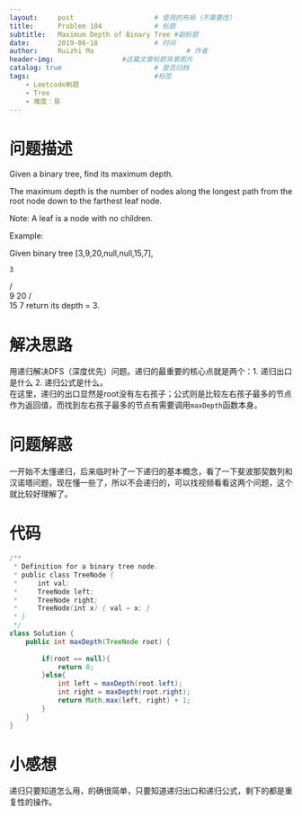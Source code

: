```yaml
---
layout:     post   				    # 使用的布局（不需要改）
title:      Problem 104				# 标题 
subtitle:   Maximum Depth of Binary Tree #副标题
date:       2019-06-18				# 时间
author:     Ruizhi Ma 						# 作者
header-img:              	#这篇文章标题背景图片
catalog: true 						# 是否归档
tags:								#标签
    - Leetcode刷题
    - Tree
    - 难度：易
---
```

# 问题描述
Given a binary tree, find its maximum depth.

The maximum depth is the number of nodes along the longest path from the root node down to the farthest leaf node.

Note: A leaf is a node with no children.

Example:

Given binary tree [3,9,20,null,null,15,7],

    3
   / \
  9  20
    /  \
   15   7
return its depth = 3.

# 解决思路
用递归解决DFS（深度优先）问题。递归的最重要的核心点就是两个：1. 递归出口是什么 2. 递归公式是什么。  
在这里，递归的出口显然是root没有左右孩子；公式则是比较左右孩子最多的节点作为返回值，而找到左右孩子最多的节点有需要调用```maxDepth```函数本身。


# 问题解惑
一开始不太懂递归，后来临时补了一下递归的基本概念，看了一下斐波那契数列和汉诺塔问题，现在懂一些了，所以不会递归的，可以找视频看看这两个问题，这个就比较好理解了。

# 代码
```java
/**
 * Definition for a binary tree node.
 * public class TreeNode {
 *     int val;
 *     TreeNode left;
 *     TreeNode right;
 *     TreeNode(int x) { val = x; }
 * }
 */
class Solution {
    public int maxDepth(TreeNode root) {
        
        if(root == null){
            return 0;
        }else{
            int left = maxDepth(root.left);
            int right = maxDepth(root.right);
            return Math.max(left, right) + 1;
        }
    }
}
```

# 小感想
递归只要知道怎么用，的确很简单，只要知道递归出口和递归公式，剩下的都是重复性的操作。